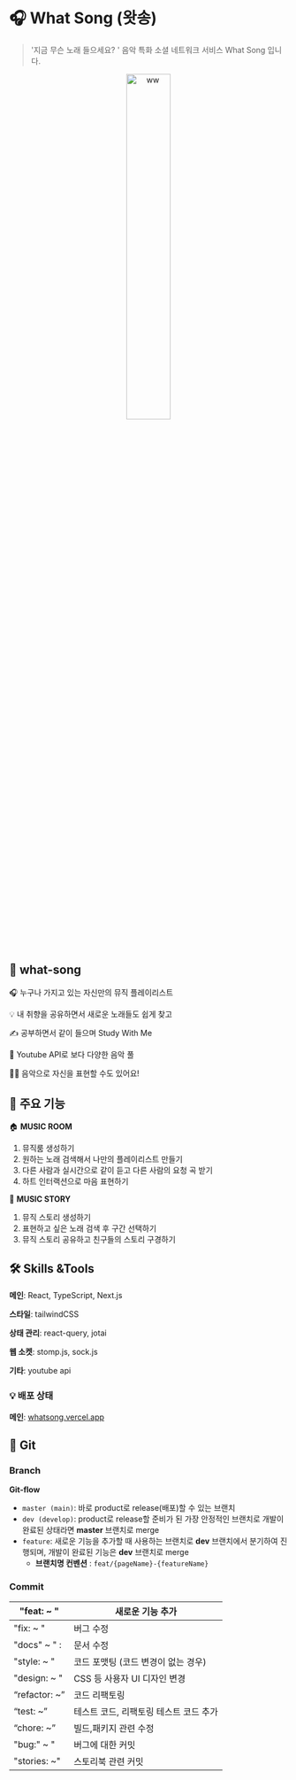# 🎧 What Song (왓송)
> '지금 무슨 노래 들으세요? '
> 음악 특화 소셜 네트워크 서비스 What Song 입니다.

<div  align="center">
  <img width="40%" alt="ww" src="https://github.com/DY-WhatSong/FE-What_Song/assets/65716445/f6ddf0c1-bf50-4749-a27f-90fd57ce7fab">
</div>
</br>


## **🥳 what-song**


🎧 누구나 가지고 있는 자신만의 뮤직 플레이리스트 

💡 내 취향을 공유하면서 새로운 노래들도 쉽게 찾고

✍️ 공부하면서 같이 들으며 Study With Me 

🔎 Youtube API로 보다 다양한 음악 풀 

🙆‍♀️ 음악으로 자신을 표현할 수도 있어요!



## **🤩 주요 기능**

🏠 **MUSIC ROOM**
1. 뮤직룸 생성하기
2. 원하는 노래 검색해서 나만의 플레이리스트 만들기
3. 다른 사람과 실시간으로 같이 듣고 다른 사람의 요청 곡 받기
4. 하트 인터랙션으로 마음 표현하기

🔖 **MUSIC STORY**
1. 뮤직 스토리 생성하기
2. 표현하고 싶은 노래 검색 후 구간 선택하기
3. 뮤직 스토리 공유하고 친구들의 스토리 구경하기


## **🛠️ Skills &Tools**

**메인**: React, TypeScript, Next.js

**스타일**: tailwindCSS

**상태 관리**: react-query, jotai

**웹 소켓**: stomp.js, sock.js

**기타**: youtube api

### 💡 **배포 상태**
**메인**: [whatsong.vercel.app](https://whatsong.vercel.app/)



## **🌱 Git**

### Branch
**Git-flow**
- `master (main)`: 바로 product로 release(배포)할 수 있는 브랜치
- `dev (develop)`: product로 release할 준비가 된 가장 안정적인 브랜치로 개발이 완료된 상태라면 **master** 브랜치로 merge
- `feature`: 새로운 기능을 추가할 때 사용하는 브랜치로 **dev** 브랜치에서 분기하여 진행되며, 개발이 완료된 기능은 **dev** 브랜치로 merge
  - **브랜치명 컨벤션** : `feat/{pageName}-{featureName}`

### Commit

| "feat: ~ " | 새로운 기능 추가 |
| --- | --- |
| "fix: ~ " | 버그 수정 |
| "docs" ~ " : | 문서 수정 |
| "style: ~ " | 코드 포맷팅 (코드 변경이 없는 경우) |
| "design: ~ " | CSS 등 사용자 UI 디자인 변경 |
| “refactor: ~” | 코드 리팩토링 |
| “test: ~” | 테스트 코드, 리팩토링 테스트 코드 추가 |
| “chore: ~” | 빌드,패키지 관련 수정 |
| "bug:" ~ "  | 버그에 대한 커밋 |
| "stories: ~" | 스토리북 관련 커밋 |
